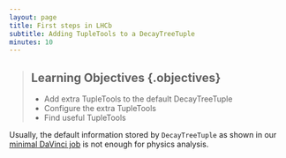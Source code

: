 ```yaml
---
layout: page
title: First steps in LHCb
subtitle: Adding TupleTools to a DecayTreeTuple
minutes: 10
---
```


> ## Learning Objectives {.objectives}
>
> * Add extra TupleTools to the default DecayTreeTuple
> * Configure the extra TupleTools
> * Find useful TupleTools

Usually, the default information stored by `DecayTreeTuple` as shown in our [minimal DaVinci
job](09-minimal-dv-job.html) is not enough for physics analysis.

